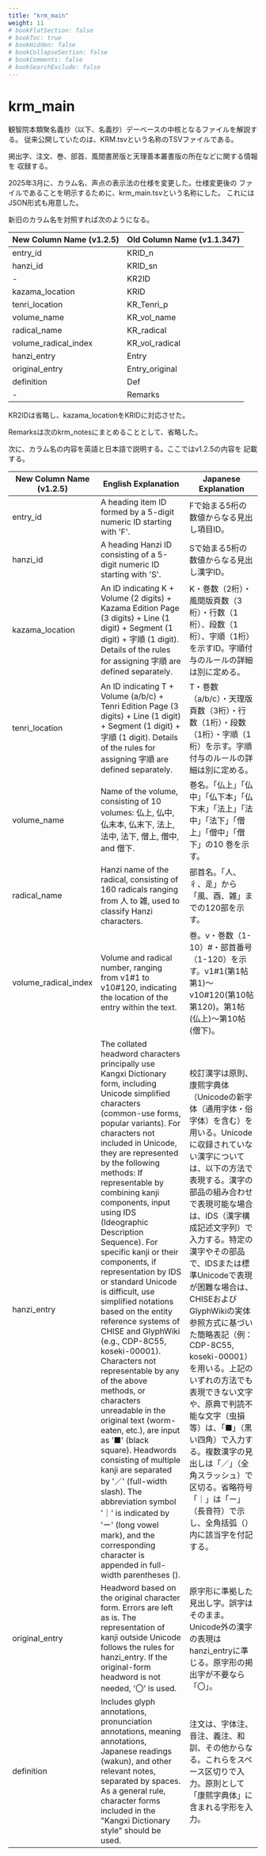 ```yaml
---
title: "krm_main"
weight: 11
# bookFlatSection: false
# bookToc: true
# bookHidden: false
# bookCollapseSection: false
# bookComments: false
# bookSearchExclude: false
---
```

# krm_main


観智院本類聚名義抄（以下、名義抄）デーベースの中核となるファイルを解説する。
従来公開していたのは、KRM.tsvという名称のTSVファイルである。

掲出字、注文、巻、部首、風間書房版と天理善本叢書版の所在などに関する情報を
収録する。

2025年3月に、カラム名、声点の表示法の仕様を変更した。仕様変更後の
ファイルであることを明示するために、krm_main.tsvという名称にした。
これにはJSON形式も用意した。

新旧のカラム名を対照すれば次のようになる。

| New Column Name (v1.2.5) | Old Column Name (v1.1.347) |
|--------------------------|----------------------------|
| entry_id                 | KRID_n                     |
| hanzi_id                 | KRID_sn                    |
| -                        | KR2ID                      |
| kazama_location          | KRID                       |
| tenri_location           | KR_Tenri_p                 |
| volume_name              | KR_vol_name                |
| radical_name             | KR_radical                 |
| volume_radical_index     | KR_vol_radical             |
| hanzi_entry              | Entry                      |
| original_entry           | Entry_original             |
| definition               | Def                        |
| -                        | Remarks                    |

KR2IDは省略し、kazama_locationをKRIDに対応させた。

Remarksは次のkrm_notesにまとめることとして、省略した。


次に、カラム名の内容を英語と日本語で説明する。ここではv1.2.5の内容を
記載する。





| New Column Name (v1.2.5) | English Explanation           | Japanese Explanation                    |
|--------------------------|-----------------------------|-------------------------------------------|
| entry_id                 | A heading item ID formed by a 5-digit numeric ID starting with 'F'.          | Fで始まる5桁の数値からなる見出し項目ID。     |
| hanzi_id                 | A heading Hanzi ID consisting of a 5-digit numeric ID starting with 'S'.           | Sで始まる5桁の数値からなる見出し漢字ID。         |
| kazama_location    | An ID indicating K + Volume (2 digits) + Kazama Edition Page (3 digits) + Line (1 digit) + Segment (1 digit) + 字順 (1 digit). Details of the rules for assigning 字順 are defined separately.  | K・巻数（2桁）・風間版頁数（3桁）・行数（1桁）、段数（1桁）、字順（1桁）を示すID。字順付与のルールの詳細は別に定める。    |
| tenri_location           | An ID indicating T + Volume (a/b/c) + Tenri Edition Page (3 digits) + Line (1 digit) + Segment (1 digit) + 字順 (1 digit). Details of the rules for assigning 字順 are defined separately.  |T・巻数（a/b/c）・天理版頁数（3桁）・行数（1桁）・段数（1桁）・字順（1桁）を示す。字順付与のルールの詳細は別に定める。     |
| volume_name              | Name of the volume, consisting of 10 volumes: 仏上, 仏中, 仏末本, 仏末下, 法上, 法中, 法下, 僧上, 僧中, and 僧下.            | 巻名。「仏上」「仏中」「仏下本」「仏下末」「法上」「法中」「法下」「僧上」「僧中」「僧下」の10 巻を示す。                              |
| radical_name             | Hanzi name of the radical, consisting of 160 radicals ranging from 人 to 雑, used to classify Hanzi characters.                   | 部首名。「人、彳、辵」から「風、酉、雑」までの120部を示す。       |
| volume_radical_index     | Volume and radical number, ranging from v1#1 to v10#120, indicating the location of the entry within the text.           | 巻。v・巻数（1-10）#・部首番号（1-120）を示す。v1#1(第1帖第1)〜v10#120(第10帖第120)。第1帖(仏上)〜第10帖(僧下)。            |
| hanzi_entry              | The collated headword characters principally use Kangxi Dictionary form, including Unicode simplified characters (common-use forms, popular variants). For characters not included in Unicode, they are represented by the following methods: If representable by combining kanji components, input using IDS (Ideographic Description Sequence). For specific kanji or their components, if representation by IDS or standard Unicode is difficult, use simplified notations based on the entity reference systems of CHISE and GlyphWiki (e.g., CDP-8C55, koseki-00001). Characters not representable by any of the above methods, or characters unreadable in the original text (worm-eaten, etc.), are input as '■' (black square). Headwords consisting of multiple kanji are separated by '／' (full-width slash). The abbreviation symbol '｜' is indicated by 'ー' (long vowel mark), and the corresponding character is appended in full-width parentheses (). | 校訂漢字は原則、康熙字典体（Unicodeの新字体（通用字体・俗字体）を含む）を用いる。Unicodeに収録されていない漢字については、以下の方法で表現する。漢字の部品の組み合わせで表現可能な場合は、IDS（漢字構成記述文字列）で入力する。特定の漢字やその部品で、IDSまたは標準Unicodeで表現が困難な場合は、CHISEおよびGlyphWikiの実体参照方式に基づいた簡略表記（例：CDP-8C55, koseki-00001）を用いる。上記のいずれの方法でも表現できない文字や、原典で判読不能な文字（虫損等）は、「■」（黒い四角）で入力する。複数漢字の見出しは「／」（全角スラッシュ）で区切る。省略符号「｜」は「ー」（長音符）で示し、全角括弧（）内に該当字を付記する。 |
| original_entry           | Headword based on the original character form. Errors are left as is. The representation of kanji outside Unicode follows the rules for hanzi_entry. If the original-form headword is not needed, '〇' is used. | 原字形に準拠した見出し字。誤字はそのまま。Unicode外の漢字の表現はhanzi_entryに準じる。原字形の掲出字が不要なら「〇」。  |
| definition               | Includes glyph annotations, pronunciation annotations, meaning annotations, Japanese readings (wakun), and other relevant notes, separated by spaces. As a general rule, character forms included in the "Kangxi Dictionary style" should be used.    | 注文は、字体注、音注、義注、和訓、その他からなる。これらをスペース区切りで入力。原則として「康熙字典体」に含まれる字形を入力。                 |



